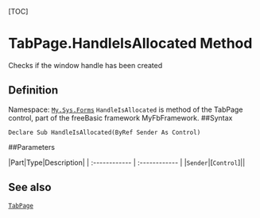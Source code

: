 [TOC]
# TabPage.HandleIsAllocated Method
Checks if the window handle has been created
## Definition
Namespace: [`My.Sys.Forms`](My.Sys.Forms.md)
`HandleIsAllocated` is method of the TabPage control, part of the freeBasic framework MyFbFramework.
##Syntax
```freeBasic
Declare Sub HandleIsAllocated(ByRef Sender As Control)
```

##Parameters

|Part|Type|Description|
| :------------ | :------------ |
|`Sender`|[`Control`]||
## See also
[`TabPage`](TabPage.md)
